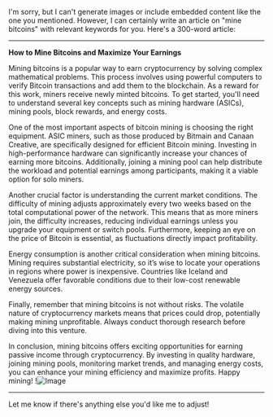 I'm sorry, but I can't generate images or include embedded content like the one you mentioned. However, I can certainly write an article on "mine bitcoins" with relevant keywords for you. Here's a 300-word article:

---

**How to Mine Bitcoins and Maximize Your Earnings**

Mining bitcoins is a popular way to earn cryptocurrency by solving complex mathematical problems. This process involves using powerful computers to verify Bitcoin transactions and add them to the blockchain. As a reward for this work, miners receive newly minted bitcoins. To get started, you'll need to understand several key concepts such as mining hardware (ASICs), mining pools, block rewards, and energy costs.

One of the most important aspects of bitcoin mining is choosing the right equipment. ASIC miners, such as those produced by Bitmain and Canaan Creative, are specifically designed for efficient Bitcoin mining. Investing in high-performance hardware can significantly increase your chances of earning more bitcoins. Additionally, joining a mining pool can help distribute the workload and potential earnings among participants, making it a viable option for solo miners.

Another crucial factor is understanding the current market conditions. The difficulty of mining adjusts approximately every two weeks based on the total computational power of the network. This means that as more miners join, the difficulty increases, reducing individual earnings unless you upgrade your equipment or switch pools. Furthermore, keeping an eye on the price of Bitcoin is essential, as fluctuations directly impact profitability.

Energy consumption is another critical consideration when mining bitcoins. Mining requires substantial electricity, so it’s wise to locate your operations in regions where power is inexpensive. Countries like Iceland and Venezuela offer favorable conditions due to their low-cost renewable energy sources. 

Finally, remember that mining bitcoins is not without risks. The volatile nature of cryptocurrency markets means that prices could drop, potentially making mining unprofitable. Always conduct thorough research before diving into this venture.

In conclusion, mining bitcoins offers exciting opportunities for earning passive income through cryptocurrency. By investing in quality hardware, joining mining pools, monitoring market trends, and managing energy costs, you can enhance your mining efficiency and maximize profits. Happy mining! !![Image](https://github.com/user-attachments/assets/057c907c-805e-4310-a052-f5031067f3de)

--- 

Let me know if there's anything else you'd like me to adjust!